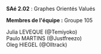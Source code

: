 **SAé 2.02** : Graphes Orientés Valués

__Membres de l'équipe :__ Groupe 105  
  
Julia LEVEQUE (@Temiyoko)  
Paulo MARTINS (@Justfreezo)  
Oleg HIEGEL (@Olltrack)
